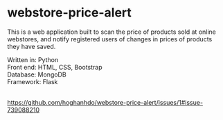 # webstore-price-alert

This is a web application built to scan the price of products sold at online webstores, and notify registered users of changes in prices of products they have saved.<br />

Written in: Python <br />
Front end: HTML, CSS, Bootstrap<br />
Database: MongoDB<br />
Framework: Flask<br />
<br />

https://github.com/hoghanhdo/webstore-price-alert/issues/1#issue-739088210
